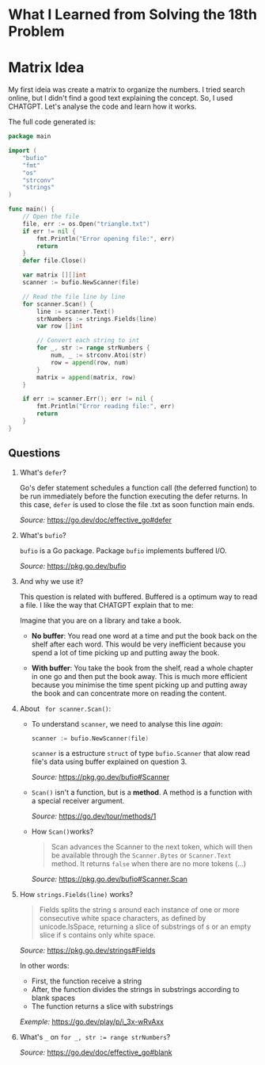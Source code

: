 # What I Learned from Solving the 18th Problem

# Matrix Idea
My first ideia was create a matrix to organize the numbers. I tried search online, but I didn't find a good text explaining the concept. So, I used CHATGPT. Let's analyse the code and learn how it works.

The full code generated is:
```go
package main

import (
    "bufio"
    "fmt"
    "os"
    "strconv"
    "strings"
)

func main() {
    // Open the file
    file, err := os.Open("triangle.txt")
    if err != nil {
        fmt.Println("Error opening file:", err)
        return
    }
    defer file.Close()

    var matrix [][]int
    scanner := bufio.NewScanner(file)

    // Read the file line by line
    for scanner.Scan() {
        line := scanner.Text()
        strNumbers := strings.Fields(line)
        var row []int

        // Convert each string to int
        for _, str := range strNumbers {
            num, _ := strconv.Atoi(str)
            row = append(row, num)
        }
        matrix = append(matrix, row)
    }

    if err := scanner.Err(); err != nil {
        fmt.Println("Error reading file:", err)
        return
    }
}

```

## Questions

1. What's `defer`?

    Go's defer statement schedules a function call (the deferred function) to be run immediately before the function executing the defer returns. In this case, `defer` is used to close the file .txt as soon function main ends.

    *Source:* https://go.dev/doc/effective_go#defer

2. What's `bufio`?  
    
    `bufio` is a Go package. Package `bufio`  implements buffered I/O. 

    *Source:* https://pkg.go.dev/bufio

3. And why we use it?

    This question is related with buffered. Buffered is a optimum way to read a file. I like the way that CHATGPT explain that to me:

    Imagine that you are on a library and take a book. 

    - **No buffer**: You read one word at a time and put the book back on the shelf after each word. This would be very inefficient because you spend a lot of time picking up and putting away the book.

    - **With buffer**: You take the book from the shelf, read a whole chapter in one go and then put the book away. This is much more efficient because you minimise the time spent picking up and putting away the book and can concentrate more on reading the content.

4. About ` for scanner.Scan()`:

    - To understand `scanner`, we need to analyse this line *again*:
        ```go
        scanner := bufio.NewScanner(file)
        ```

        `scanner` is a estructure `struct` of type `bufio.Scanner` that alow read file's data using buffer explained on question 3.
    
        *Source:* https://pkg.go.dev/bufio#Scanner
    
    - `Scan()` isn't a function, but is a **method**. A method is a function with a special receiver argument.

        *Source:* https://go.dev/tour/methods/1

    - How `Scan()`works?
        > Scan advances the Scanner to the next token, which will then be available through the `Scanner.Bytes` or `Scanner.Text` method. It returns `false` when there are no more tokens (...)

        *Source:* https://pkg.go.dev/bufio#Scanner.Scan
    
5. How `strings.Fields(line)` works? 
    
    > Fields splits the string s around each instance of one or more consecutive white space characters, as defined by unicode.IsSpace, returning a slice of substrings of s or an empty slice if s contains only white space. 

    *Source:* https://pkg.go.dev/strings#Fields

    In other words:

    - First, the function receive a string
    - After, the function divides the strings in substrings according to blank spaces
    - The function returns a slice with substrings

    *Exemple:* https://go.dev/play/p/i_3x-wRvAxx

6. What's `_` on `for _, str := range strNumbers`?

    *Source:* https://go.dev/doc/effective_go#blank

    
